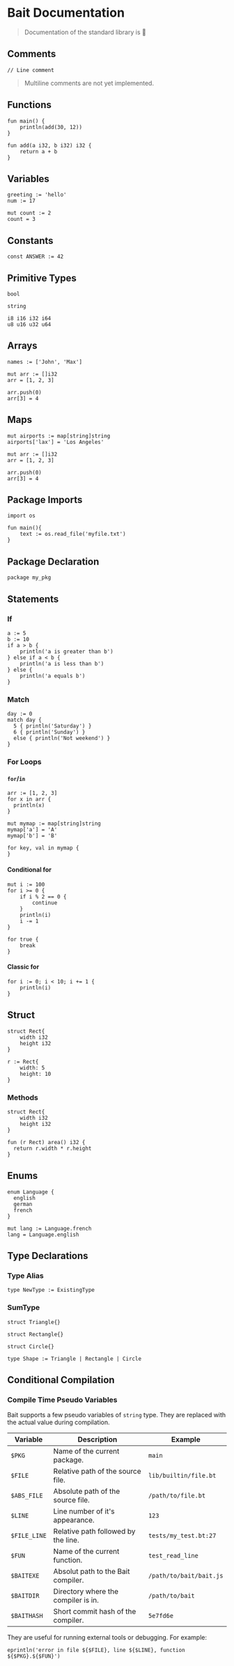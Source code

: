 # Bait Documentation
> Documentation of the standard library is :construction:

## Comments
```bait
// Line comment
```
> Multiline comments are not yet implemented.

## Functions
```bait
fun main() {
    println(add(30, 12))
}

fun add(a i32, b i32) i32 {
    return a + b
}
```

## Variables
```bait
greeting := 'hello'
num := 17

mut count := 2
count = 3
```

## Constants
```bait
const ANSWER := 42
```

## Primitive Types
```
bool

string

i8 i16 i32 i64
u8 u16 u32 u64
```

## Arrays
```bait
names := ['John', 'Max']

mut arr := []i32
arr = [1, 2, 3]

arr.push(0)
arr[3] = 4
```

## Maps
```bait
mut airports := map[string]string
airports['lax'] = 'Los Angeles'

mut arr := []i32
arr = [1, 2, 3]

arr.push(0)
arr[3] = 4
```

## Package Imports
```bait
import os

fun main(){
    text := os.read_file('myfile.txt')
}
```

## Package Declaration
```bait
package my_pkg
```

## Statements
### If
```bait
a := 5
b := 10
if a > b {
    println('a is greater than b')
} else if a < b {
    println('a is less than b')
} else {
    println('a equals b')
}
```

### Match
```bait
day := 0
match day {
  5 { println('Saturday') }
  6 { println('Sunday') }
  else { println('Not weekend') }
}
```

### For Loops
#### `for`/`in`
```bait
arr := [1, 2, 3]
for x in arr {
  println(x)
}

mut mymap := map[string]string
mymap['a'] = 'A'
mymap['b'] = 'B'

for key, val in mymap {
}
```

#### Conditional for
```bait
mut i := 100
for i >= 0 {
    if i % 2 == 0 {
        continue
    }
    println(i)
    i -= 1
}

for true {
    break
}
```

#### Classic for
```bait
for i := 0; i < 10; i += 1 {
    println(i)
}
```

## Struct
```bait
struct Rect{
    width i32
    height i32
}

r := Rect{
    width: 5
    height: 10
}
```

### Methods
```bait
struct Rect{
    width i32
    height i32
}

fun (r Rect) area() i32 {
  return r.width * r.height
}
```

## Enums
```bait
enum Language {
  english
  german
  french
}

mut lang := Language.french
lang = Language.english
```

## Type Declarations
### Type Alias
```bait
type NewType := ExistingType
```

### SumType
```bait
struct Triangle{}

struct Rectangle{}

struct Circle{}

type Shape := Triangle | Rectangle | Circle
```

## Conditional Compilation
### Compile Time Pseudo Variables
Bait supports a few pseudo variables of `string` type.
They are replaced with the actual value during compilation.

| Variable     | Description                         | Example                 |
| ------------ | ----------------------------------- | ----------------------- |
| `$PKG`       | Name of the current package.        | `main`                  |
| `$FILE`      | Relative path of the source file.   | `lib/builtin/file.bt`   |
| `$ABS_FILE`  | Absolute path of the source file.   | `/path/to/file.bt`      |
| `$LINE`      | Line number of it's appearance.     | `123`                   |
| `$FILE_LINE` | Relative path followed by the line. | `tests/my_test.bt:27`   |
| `$FUN`       | Name of the current function.       | `test_read_line`        |
| `$BAITEXE`   | Absolut path to the Bait compiler.  | `/path/to/bait/bait.js` |
| `$BAITDIR`   | Directory where the compiler is in. | `/path/to/bait`         |
| `$BAITHASH`  | Short commit hash of the compiler.  | `5e7fd6e`               |

They are useful for running external tools or debugging. For example:
```bait
eprintln('error in file ${$FILE}, line ${$LINE}, function ${$PKG}.${$FUN}')
```

<!-- TODO
advanced
  JS interop
  global vars
-->
